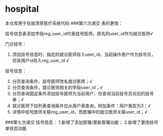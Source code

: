 # hospital
本仓库用于存放清芽医疗系统代码
###第六次递交
表的更改：

挂号信息表添加字段reg_user_id代表挂号医师，原先的user_id作为就诊医师√

门诊挂号：

1. 添加挂号信息时，指定的就诊医师存入user_id，当前操作用户作为挂号员，将其用户id存入reg_user_id √

挂号信息：

1. 分页查询条件，挂号医师改名就诊医师；√
2. 分页查询条件，就诊医师相关的字段user_id；√
3. 分页查询固定条件添加挂号医师为当前用户，仅查询当前挂号员对应的挂号单；√
4. 就诊医师下拉列表查询条件仅从用户表查询，附加条件：用户类型为3；√
5. 详情中挂号医师关联reg_user_id，而医嘱中的就诊医师关联user_id；√

###第七次递交
挂号信息：
1.新增了添加医嘱/更新医嘱功能；
2.新增了更改挂号单状态功能 